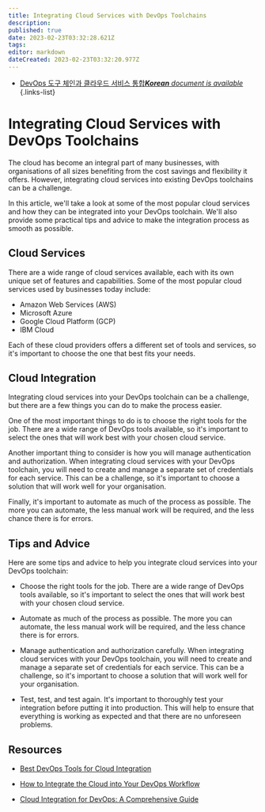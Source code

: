 ```yaml
---
title: Integrating Cloud Services with DevOps Toolchains
description: 
published: true
date: 2023-02-23T03:32:28.621Z
tags: 
editor: markdown
dateCreated: 2023-02-23T03:32:20.977Z
---
```


- [DevOps 도구 체인과 클라우드 서비스 통합***Korean** document is available*](/ko/Knowledge-base/Cloud/integrating-cloud-services-with-devops-toolchains)
{.links-list}


# Integrating Cloud Services with DevOps Toolchains

The cloud has become an integral part of many businesses, with organisations of all sizes benefiting from the cost savings and flexibility it offers. However, integrating cloud services into existing DevOps toolchains can be a challenge.

In this article, we'll take a look at some of the most popular cloud services and how they can be integrated into your DevOps toolchain. We'll also provide some practical tips and advice to make the integration process as smooth as possible.

## Cloud Services

There are a wide range of cloud services available, each with its own unique set of features and capabilities. Some of the most popular cloud services used by businesses today include:

- Amazon Web Services (AWS)
- Microsoft Azure
- Google Cloud Platform (GCP)
- IBM Cloud

Each of these cloud providers offers a different set of tools and services, so it's important to choose the one that best fits your needs.

## Cloud Integration

Integrating cloud services into your DevOps toolchain can be a challenge, but there are a few things you can do to make the process easier.

One of the most important things to do is to choose the right tools for the job. There are a wide range of DevOps tools available, so it's important to select the ones that will work best with your chosen cloud service.

Another important thing to consider is how you will manage authentication and authorization. When integrating cloud services with your DevOps toolchain, you will need to create and manage a separate set of credentials for each service. This can be a challenge, so it's important to choose a solution that will work well for your organisation.

Finally, it's important to automate as much of the process as possible. The more you can automate, the less manual work will be required, and the less chance there is for errors.

## Tips and Advice

Here are some tips and advice to help you integrate cloud services into your DevOps toolchain:

- Choose the right tools for the job. There are a wide range of DevOps tools available, so it's important to select the ones that will work best with your chosen cloud service.

- Automate as much of the process as possible. The more you can automate, the less manual work will be required, and the less chance there is for errors.

- Manage authentication and authorization carefully. When integrating cloud services with your DevOps toolchain, you will need to create and manage a separate set of credentials for each service. This can be a challenge, so it's important to choose a solution that will work well for your organisation.

- Test, test, and test again. It's important to thoroughly test your integration before putting it into production. This will help to ensure that everything is working as expected and that there are no unforeseen problems.

## Resources

- [Best DevOps Tools for Cloud Integration](https://www.alibabacloud.com/blog/best-devops-tools-for-cloud-integration_594293)

- [How to Integrate the Cloud into Your DevOps Workflow](https://www.freecodecamp.org/news/how-to-integrate-the-cloud-into-your-devops-workflow-a74b48a6a41a/)

- [Cloud Integration for DevOps: A Comprehensive Guide](https://www.xebia.com/blog/cloud-integration-for-devops/)